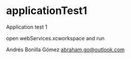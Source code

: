 # applicationTest1
Application test 1

open webServices.xcworkspace and run

Andrés Bonilla Gómez abraham.go@outlook.com
